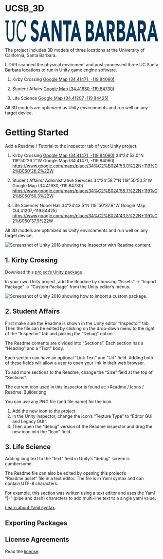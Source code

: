 # UCSB_3D
<img
  src="ucsb_logo.png?raw=true"
  alt="Screenshot of Unity 2018 showing the inspector with Readme content."
  width="1700"
  height="75"
/>


The project includes 3D models of three locations at the University of California, Santa Barbara.  

LiDAR scanned the physical enviroment and post-processed three UC Santa Barbara locations to run in Unity game engine software. 

1) Kirby Crossing [Google Map (34.41471, -119.84060)](https://www.google.com/maps/place/34%C2%B024'53.0%22N+119%C2%B050'26.2%22W)

2) Student Affairs [Google Map (34.41630,-119.84730)](https://www.google.com/maps/place/34%C2%B024'58.7%22N+119%C2%B050'50.3%22W)

3) Life Science [Google Map (34.41207,-119.84425)](https://www.google.com/maps/place/34%C2%B024'43.5%22N+119%C2%B050'37.9%22W)

All 3D models are optimized as Unity environments and run well on any target device.



# Getting Started
Add a Readme / Tutorial to the inspector tab of your Unity project.


1) Kirby Crossing [Google Map (34.41471, -119.84060)](https://www.google.com/maps/place/34%C2%B024'53.0%22N+119%C2%B050'26.2%22W)
34°24'53.0"N 119°50'26.2"W 
Google Map (34.41471, -119.84060)
https://www.google.com/maps/place/34%C2%B024'53.0%22N+119%C2%B050'26.2%22W

2) Student Affairs/ Administrative Services
34°24'58.7"N 119°50'50.3"W
Google Map (34.41630,-119.84730)
https://www.google.com/maps/place/34%C2%B024'58.7%22N+119%C2%B050'50.3%22W

3) Life Science/ Nobel Hall
34°24'43.5"N 119°50'37.9"W
Google Map (34.41207,-119.84425)
https://www.google.com/maps/place/34%C2%B024'43.5%22N+119%C2%B050'37.9%22W

All 3D models are optimized as Unity environments and run well on any target device.


<img
  src="readme-screenshot.png?raw=true"
  alt="Screenshot of Unity 2018 showing the inspector with Readme content."
  width="439"
  height="336"
/>

## 1. Kirby Crossing

Download this [project’s Unity package](build/Readme.unitypackage?raw=true).

In your own Unity project, add the Readme by choosing “Assets” → “Import
Package” → “Custom Package” from the Unity editor’s menus.

<img
  src="readme-import-screenshot.png?raw=true"
  alt="Screenshot of Unity 2018 showing how to import a custom package."
  width="448"
  height="244"
/>

## 2. Student Affairs
First make sure the Readme is shown in the Unity editor “Inspector” tab. Then
the file can be edited by clicking on the drop-down menu to the right of the
“Inspector” tab and picking the “Debug” option.

The Readme contents are divided into “Sections”. Each section has a “Heading”
and a “Text” body.

Each section can have an optional “Link Text” and “Url” field. Adding both of
these fields will allow a user to open your link in their web browser.

To add more sections to the Readme, change the “Size” field at the top of
“Sections”.

The current icon used in this inspector is found at:
    »Readme / Icons / Readme_Builder.png

You can use any PNG file (and file name) for the icon.

1. Add the new icon to the project.
2. In the Unity inspector, change the icon’s “Texture Type” to “Editor GUI and
   Legacy GUI”.
3. Then open the “debug” version of the Readme inspector and drag the new icon
   into the “Icon” field.

## 3. Life Science

Adding long text to the “text” field in Unity’s “debug” screen is cumbersome.

The Readme file can also be edited by opening this project’s “Readme.asset” file
in a text editor. The file is in Yaml syntax and can contain UTF-8 characters.

For example, this section was written using a text editor and uses the Yaml “|-”
(pipe and dash) characters to add multi-line text to a single yaml value.

[Learn about Yaml syntax](http://docs.ansible.com/ansible/latest/reference_appendices/YAMLSyntax.html).

## Exporting Packages

## License Agreements

Read the [license](LICENSE.md).
